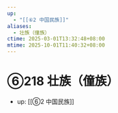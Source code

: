 ```yaml
---
up:
  - "[[⑥2 中国民族]]"
aliases:
  - 壮族（僮族）
ctime: 2025-03-01T13:32:48+08:00
mtime: 2025-10-01T11:40:32+08:00
---
```


# ⑥218 壮族（僮族）

- up: [[⑥2 中国民族]]

